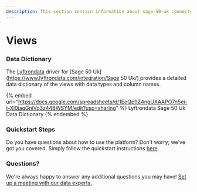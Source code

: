 ```yaml
---
description: This section contain information about sage-50-uk connector views information
---
```


# Views

### Data Dictionary

The [Lyftrondata](https://www.lyftrondata.com/) driver for [Sage 50 Uk](https://www.lyftrondata.com/integration/Sage 50 Uk/)[ ](https://www.lyftrondata.com/integration/sage-50-uk/)provides a detailed data dictionary of the views with data types and column names.

{% embed url="https://docs.google.com/spreadsheets/d/1EoQp9Z4ngUXAAPO7n5ei-t-Xl0iagGniVo3z44BWSYM/edit?usp=sharing" %}
Lyftrondata Sage 50 Uk Data Dictionary
{% endembed %}

### Quickstart Steps

Do you have questions about how to use the platform? Don't worry; we've got you covered. Simply follow the quickstart instructions [here](../../../../quickstart-steps.md).

### Questions? <a href="#questions" id="questions"></a>

We're always happy to answer any additional questions you may have! [Set up a meeting with our data experts.](https://www.lyftrondata.com/book-a-meeting/)


